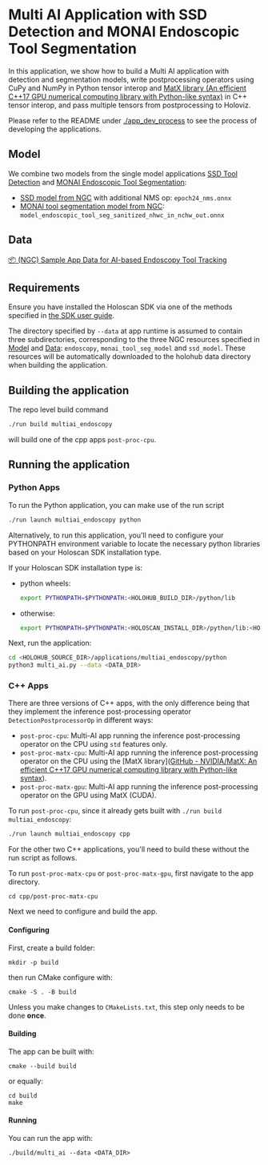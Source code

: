 # Multi AI Application with SSD Detection and MONAI Endoscopic Tool Segmentation 
In this application, we show how to build a Multi AI application with detection and segmentation models, write postprocessing operators using CuPy and NumPy in Python tensor interop and [MatX library (An efficient C++17 GPU numerical computing library with Python-like syntax)](https://github.com/NVIDIA/MatX) in C++ tensor interop, and pass multiple tensors from postprocessing to Holoviz.

Please refer to the README under [./app_dev_process](./app_dev_process/README.md) to see the process of developing the applications.

## Model
We combine two models from the single model applications [SSD Tool Detection](https://github.com/nvidia-holoscan/holohub/tree/main/applications/ssd_detection_endoscopy_tools) and [MONAI Endoscopic Tool Segmentation](https://github.com/nvidia-holoscan/holohub/tree/main/applications/monai_endoscopic_tool_seg):

 - [SSD model from NGC](https://catalog.ngc.nvidia.com/orgs/nvidia/teams/clara-holoscan/resources/ssd_surgical_tool_detection_model) with additional NMS op: `epoch24_nms.onnx`
 - [MONAI tool segmentation model from NGC](https://catalog.ngc.nvidia.com/orgs/nvidia/teams/clara-holoscan/resources/monai_endoscopic_tool_segmentation_model): `model_endoscopic_tool_seg_sanitized_nhwc_in_nchw_out.onnx`
## Data
[📦️ (NGC) Sample App Data for AI-based Endoscopy Tool Tracking](https://catalog.ngc.nvidia.com/orgs/nvidia/teams/clara-holoscan/resources/holoscan_endoscopy_sample_data)

## Requirements
Ensure you have installed the Holoscan SDK via one of the methods specified in [the SDK user guide](https://docs.nvidia.com/clara-holoscan/sdk-user-guide/sdk_installation.html#development-software-stack).

The directory specified by `--data` at app runtime is assumed to contain three subdirectories, corresponding to the three NGC resources specified in [Model](#model) and [Data](#data): `endoscopy`, `monai_tool_seg_model` and `ssd_model`.  These resources will be automatically downloaded to the holohub data directory when building the application.

## Building the application

The repo level build command 
```sh
./run build multiai_endoscopy
```
will build one of the cpp apps `post-proc-cpu`. 


## Running the application
### Python Apps
To run the Python application, you can make use of the run script
```sh
./run launch multiai_endoscopy python
```
Alternatively, to run this application, you'll need to configure your PYTHONPATH environment variable to locate the
necessary python libraries based on your Holoscan SDK installation type.

If your Holoscan SDK installation type is:

* python wheels:

  ```bash
  export PYTHONPATH=$PYTHONPATH:<HOLOHUB_BUILD_DIR>/python/lib
  ```

* otherwise:

  ```bash
  export PYTHONPATH=$PYTHONPATH:<HOLOSCAN_INSTALL_DIR>/python/lib:<HOLOHUB_BUILD_DIR>/python/lib
  ```
Next, run the application:
```sh
cd <HOLOHUB_SOURCE_DIR>/applications/multiai_endoscopy/python
python3 multi_ai.py --data <DATA_DIR>
```


### C++ Apps

There are three versions of C++ apps, with the only difference being that they implement the inference post-processing operator `DetectionPostprocessorOp` in different ways:

- `post-proc-cpu`: Multi-AI app running the inference post-processing operator on the CPU using `std` features only.
- `post-proc-matx-cpu`: Multi-AI app running the inference post-processing operator on the CPU using the [MatX library]([GitHub - NVIDIA/MatX: An efficient C++17 GPU numerical computing library with Python-like syntax](https://github.com/NVIDIA/MatX)).
- `post-proc-matx-gpu`: Multi-AI app running  the inference post-processing operator on the GPU using MatX (CUDA).

To run `post-proc-cpu`, since it already gets built with `./run build multiai_endoscopy`:
```sh
./run launch multiai_endoscopy cpp
```

For the other two C++ applications, you'll need to build these without the run script as follows.

To run `post-proc-matx-cpu` or `post-proc-matx-gpu`, first navigate to the app directory.

```shell
cd cpp/post-proc-matx-cpu
```

Next we need to configure and build the app.

#### Configuring

First, create a build folder:

```shell
mkdir -p build
```

then run CMake configure with:

```shell
cmake -S . -B build
```

Unless you make changes to `CMakeLists.txt`, this step only needs to be done **once**.

#### Building

The app can be built with:

```shell
cmake --build build
```

or equally:

```shell
cd build
make
```

#### Running

You can run the app with:

```shell
./build/multi_ai --data <DATA_DIR>
```
